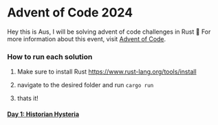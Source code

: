 # Advent of Code 2024

Hey this is Aus, I will be solving advent of code challenges in Rust 🦀
For more information about this event, visit [Advent of Code](https://adventofcode.com/2024).

### How to run each solution
1. Make sure to install Rust https://www.rust-lang.org/tools/install

2. navigate to the desired folder and run `cargo run`

3. thats it!

#### [Day 1: Historian Hysteria](https://adventofcode.com/2024/day/1)
